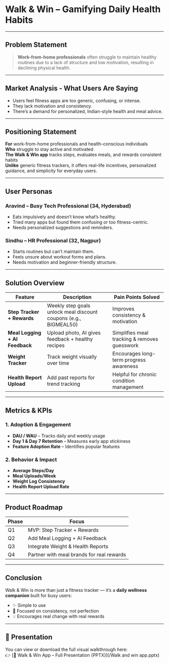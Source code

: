 #  Walk & Win – Gamifying Daily Health Habits

---

##  Problem Statement

> **Work-from-home professionals** often struggle to maintain healthy routines due to a lack of structure and low motivation, resulting in declining physical health.

---

## Market Analysis - What Users Are Saying

- Users feel fitness apps are too generic, confusing, or intense.
- They lack motivation and consistency.
- There’s a demand for personalized, Indian-style health and meal advice.

---

##  Positioning Statement

**For** work-from-home professionals and health-conscious individuals  
**Who** struggle to stay active and motivated  
**The Walk & Win app** tracks steps, evaluates meals, and rewards consistent habits  
**Unlike** generic fitness trackers, it offers real-life incentives, personalized guidance, and simplicity for everyday users.

---

##  User Personas

###  Aravind – Busy Tech Professional (34, Hyderabad)

- Eats impulsively and doesn’t know what’s healthy.
- Tried many apps but found them confusing or too fitness-centric.
- Needs personalized suggestions and reminders.

###  Sindhu – HR Professional (32, Nagpur)

- Starts routines but can’t maintain them.
- Feels unsure about workout forms and plans.
- Needs motivation and beginner-friendly structure.

---

##  Solution Overview

| Feature | Description | Pain Points Solved |
|--------|-------------|--------------------|
| **Step Tracker + Rewards** | Weekly step goals unlock meal discount coupons (e.g., BIGMEAL50) | Improves consistency & motivation |
| **Meal Logging + AI Feedback** | Upload photo, AI gives feedback + healthy recipes | Simplifies meal tracking & removes guesswork |
| **Weight Tracker** | Track weight visually over time | Encourages long-term progress awareness |
| **Health Report Upload** | Add past reports for trend tracking | Helpful for chronic condition management |

---

##  Metrics & KPIs

### 1. **Adoption & Engagement**
- **DAU / WAU** – Tracks daily and weekly usage
- **Day 1 & Day 7 Retention** – Measures early app stickiness
- **Feature Adoption Rate** – Identifies popular features

### 2. **Behavior & Impact**
- **Average Steps/Day**
- **Meal Uploads/Week**
- **Weight Log Consistency**
- **Health Report Upload Rate**

---

##  Product Roadmap

| Phase | Focus |
|-------|-------|
| Q1 | MVP: Step Tracker + Rewards |
| Q2 | Add Meal Logging + AI Feedback |
| Q3 | Integrate Weight & Health Reports |
| Q4 | Partner with meal brands for real rewards |

---

## Conclusion

Walk & Win is more than just a fitness tracker — it’s a **daily wellness companion** built for busy users:
- ✨ Simple to use  
- 🎯 Focused on consistency, not perfection  
- 💡 Encourages real change with real rewards  

---

## 🎥 Presentation

You can view or download the full visual walkthrough here:  
👉 [📎 Walk & Win App – Full Presentation (PPTX)](/Walk and win app.pptx)
